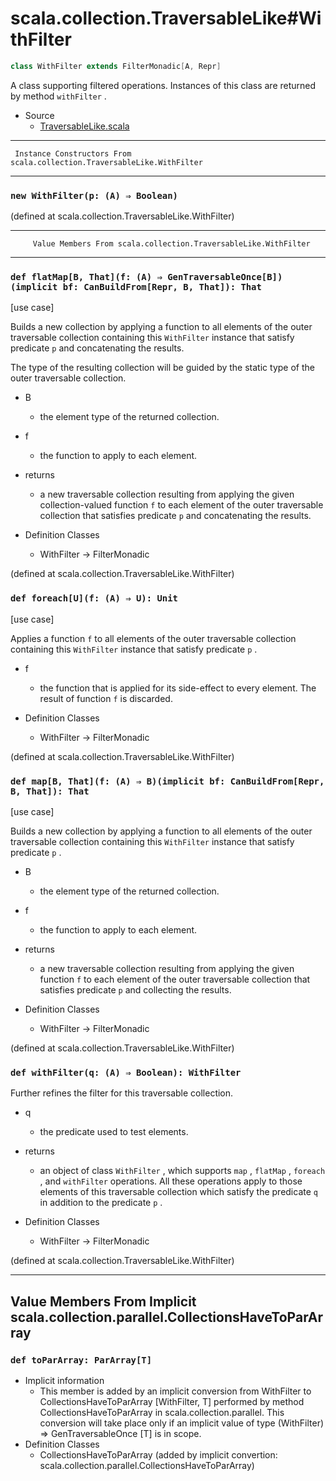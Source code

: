 
#                 scala.collection.TraversableLike#WithFilter                 #

```scala
class WithFilter extends FilterMonadic[A, Repr]
```

A class supporting filtered operations. Instances of this class are returned by
method `withFilter` .

* Source
  * [TraversableLike.scala](https://github.com/scala/scala/tree/6d09a1ba5f/src/library/scala/collection/TraversableLike.scala#L1)


--------------------------------------------------------------------------------
     Instance Constructors From scala.collection.TraversableLike.WithFilter
--------------------------------------------------------------------------------


### `new WithFilter(p: (A) ⇒ Boolean)`                                       ###

(defined at scala.collection.TraversableLike.WithFilter)


--------------------------------------------------------------------------------
         Value Members From scala.collection.TraversableLike.WithFilter
--------------------------------------------------------------------------------


### `def flatMap[B, That](f: (A) ⇒ GenTraversableOnce[B])(implicit bf: CanBuildFrom[Repr, B, That]): That` ###

[use case]

Builds a new collection by applying a function to all elements of the outer
traversable collection containing this `WithFilter` instance that satisfy
predicate `p` and concatenating the results.

The type of the resulting collection will be guided by the static type of the
outer traversable collection.

* B
  * the element type of the returned collection.
* f
  * the function to apply to each element.
* returns
  * a new traversable collection resulting from applying the given
    collection-valued function `f` to each element of the outer traversable
    collection that satisfies predicate `p` and concatenating the results.

* Definition Classes
  * WithFilter → FilterMonadic

(defined at scala.collection.TraversableLike.WithFilter)


### `def foreach[U](f: (A) ⇒ U): Unit`                                       ###

[use case]

Applies a function `f` to all elements of the outer traversable collection
containing this `WithFilter` instance that satisfy predicate `p` .

* f
  * the function that is applied for its side-effect to every element. The
    result of function `f` is discarded.

* Definition Classes
  * WithFilter → FilterMonadic

(defined at scala.collection.TraversableLike.WithFilter)


### `def map[B, That](f: (A) ⇒ B)(implicit bf: CanBuildFrom[Repr, B, That]): That` ###

[use case]

Builds a new collection by applying a function to all elements of the outer
traversable collection containing this `WithFilter` instance that satisfy
predicate `p` .

* B
  * the element type of the returned collection.
* f
  * the function to apply to each element.
* returns
  * a new traversable collection resulting from applying the given function `f`
    to each element of the outer traversable collection that satisfies predicate
     `p` and collecting the results.

* Definition Classes
  * WithFilter → FilterMonadic

(defined at scala.collection.TraversableLike.WithFilter)


### `def withFilter(q: (A) ⇒ Boolean): WithFilter`                           ###

Further refines the filter for this traversable collection.

* q
  * the predicate used to test elements.
* returns
  * an object of class `WithFilter` , which supports `map` , `flatMap` ,
     `foreach` , and `withFilter` operations. All these operations apply to
    those elements of this traversable collection which satisfy the predicate
     `q` in addition to the predicate `p` .

* Definition Classes
  * WithFilter → FilterMonadic

(defined at scala.collection.TraversableLike.WithFilter)


--------------------------------------------------------------------------------
Value Members From Implicit scala.collection.parallel.CollectionsHaveToParArray
--------------------------------------------------------------------------------


### `def toParArray: ParArray[T]`                                            ###

* Implicit information
  * This member is added by an implicit conversion from WithFilter to
    CollectionsHaveToParArray [WithFilter, T] performed by method
    CollectionsHaveToParArray in scala.collection.parallel. This conversion will
    take place only if an implicit value of type (WithFilter) ⇒
    GenTraversableOnce [T] is in scope.
* Definition Classes
  * CollectionsHaveToParArray
(added by implicit convertion: scala.collection.parallel.CollectionsHaveToParArray)
